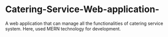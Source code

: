 # Catering-Service-Web-application-
A web application that can manage all the functionalities of catering service system. Here, used MERN technology for development.   
